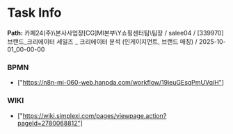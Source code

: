 # Task Info

**Path:** 카페24(주)\본사사업장\[CG]MI본부\Y쇼핑센터팀\팀장 / salee04 / [339970] 브랜드_크리에이터 세일즈 _ 크리에이터 분석 (인게이지먼트, 브랜드 매칭) / 2025-10-01_00-00-00

### BPMN
- ["https://n8n-mi-060-web.hanpda.com/workflow/19ieuGEsqPmUVqiH"]

### WIKI
- ["https://wiki.simplexi.com/pages/viewpage.action?pageId=2780068812"]

